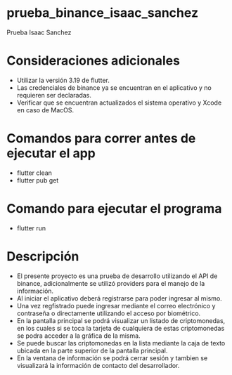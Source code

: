 # prueba_binance_isaac_sanchez
 Prueba Isaac Sanchez
# Consideraciones adicionales
- Utilizar la versión 3.19 de flutter.
- Las credenciales de binance ya se encuentran en el aplicativo y no requieren ser declaradas.
- Verificar que se encuentran actualizados el sistema operativo y Xcode en caso de MacOS.
# Comandos para correr antes de ejecutar el app
- flutter clean
- flutter pub get
# Comando para ejecutar el programa
- flutter run
# Descripción
- El presente proyecto es una prueba de desarrollo utilizando el API de binance, adicionalmente se utilizó providers para el manejo de la información.
- Al iniciar el aplicativo deberá registrarse para poder ingresar al mismo.
- Una vez regfistrado puede ingresar mediante el correo electrónico y contraseña o directamente utilizando el acceso por biométrico.
- En la pantalla principal se podrá visualizar un listado de criptomonedas, en los cuales si se toca la tarjeta de cualquiera de estas criptomonedas se podra acceder a la gráfica de la misma.
- Se puede buscar las criptomonedas en la lista mediante la caja de texto ubicada en la parte superior de la pantalla principal.
- En la ventana de información se podrá cerrar sesión y tambien se visualizará la información de contacto del desarrollador.
